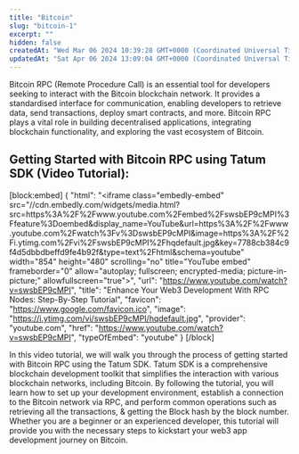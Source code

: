 ```yaml
---
title: "Bitcoin"
slug: "bitcoin-1"
excerpt: ""
hidden: false
createdAt: "Wed Mar 06 2024 10:39:28 GMT+0000 (Coordinated Universal Time)"
updatedAt: "Sat Apr 06 2024 13:09:04 GMT+0000 (Coordinated Universal Time)"
---
```

Bitcoin RPC (Remote Procedure Call) is an essential tool for developers seeking to interact with the Bitcoin blockchain network. It provides a standardised interface for communication, enabling developers to retrieve data, send transactions, deploy smart contracts, and more. Bitcoin RPC plays a vital role in building decentralised applications, integrating blockchain functionality, and exploring the vast ecosystem of Bitcoin.


## Getting Started with Bitcoin RPC using Tatum SDK (Video Tutorial):

[block:embed]
{
  "html": "<iframe class=\"embedly-embed\" src=\"//cdn.embedly.com/widgets/media.html?src=https%3A%2F%2Fwww.youtube.com%2Fembed%2FswsbEP9cMPI%3Ffeature%3Doembed&display_name=YouTube&url=https%3A%2F%2Fwww.youtube.com%2Fwatch%3Fv%3DswsbEP9cMPI&image=https%3A%2F%2Fi.ytimg.com%2Fvi%2FswsbEP9cMPI%2Fhqdefault.jpg&key=7788cb384c9f4d5dbbdbeffd9fe4b92f&type=text%2Fhtml&schema=youtube\" width=\"854\" height=\"480\" scrolling=\"no\" title=\"YouTube embed\" frameborder=\"0\" allow=\"autoplay; fullscreen; encrypted-media; picture-in-picture;\" allowfullscreen=\"true\"></iframe>",
  "url": "https://www.youtube.com/watch?v=swsbEP9cMPI",
  "title": "Enhance Your Web3 Development With RPC Nodes: Step-By-Step Tutorial",
  "favicon": "https://www.google.com/favicon.ico",
  "image": "https://i.ytimg.com/vi/swsbEP9cMPI/hqdefault.jpg",
  "provider": "youtube.com",
  "href": "https://www.youtube.com/watch?v=swsbEP9cMPI",
  "typeOfEmbed": "youtube"
}
[/block]

In this video tutorial, we will walk you through the process of getting started with Bitcoin RPC using the Tatum SDK. Tatum SDK is a comprehensive blockchain development toolkit that simplifies the interaction with various blockchain networks, including Bitcoin. By following the tutorial, you will learn how to set up your development environment, establish a connection to the Bitcoin network via RPC, and perform common operations such as retrieving all the transactions, & getting the Block hash by the block number. Whether you are a beginner or an experienced developer, this tutorial will provide you with the necessary steps to kickstart your web3 app development journey on Bitcoin.
